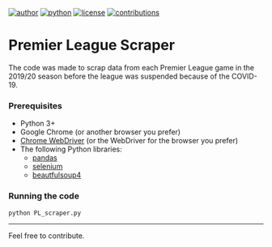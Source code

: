 [![author](https://badgen.net/badge/Author/otavio-s-s/blue)](https://www.linkedin.com/in/otavioss28/) [![python](https://badgen.net/badge/Python/3.7+/yellow)](https://www.python.org) [![license](https://img.shields.io/badge/License-MIT-red)](https://github.com/otavio-s-s/data_science/blob/master/LICENSE) [![contributions](https://badgen.net/badge/Contributions/Welcome/green)](https://github.com/otavio-s-s/data_science/issues) 

# Premier League Scraper


The code was made to scrap data from each Premier League game in the 2019/20 season before the league was suspended because of the COVID-19.

### Prerequisites

* Python 3+
* Google Chrome (or another browser you prefer)
* [Chrome WebDriver](https://chromedriver.chromium.org/) (or the WebDriver for the browser you prefer)
* The following Python libraries:
  * [pandas](https://pandas.pydata.org/pandas-docs/stable/getting_started/install.html)
  * [selenium](https://selenium-python.readthedocs.io/installation.html)
  * [beautfulsoup4](https://www.crummy.com/software/BeautifulSoup/bs4/doc/)
  
 ### Running the code
 `python PL_scraper.py`
  
 *** 
Feel free to contribute.

